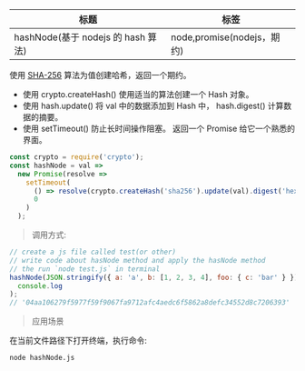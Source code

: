 | 标题                               | 标签                       |
| ---------------------------------- | -------------------------- |
| hashNode(基于 nodejs 的 hash 算法) | node,promise(nodejs，期约) |

使用 [SHA-256](https://en.wikipedia.org/wiki/SHA-2) 算法为值创建哈希，返回一个期约。

- 使用 crypto.createHash() 使用适当的算法创建一个 Hash 对象。
- 使用 hash.update() 将 val 中的数据添加到 Hash 中， hash.digest() 计算数据的摘要。
- 使用 setTimeout() 防止长时间操作阻塞。 返回一个 Promise 给它一个熟悉的界面。

```js
const crypto = require('crypto');
const hashNode = val =>
  new Promise(resolve =>
    setTimeout(
      () => resolve(crypto.createHash('sha256').update(val).digest('hex')),
      0
    )
  );
```

> 调用方式:

```js
// create a js file called test(or other)
// write code about hasNode method and apply the hasNode method
// the run `node test.js` in terminal
hashNode(JSON.stringify({ a: 'a', b: [1, 2, 3, 4], foo: { c: 'bar' } })).then(
  console.log
);
// '04aa106279f5977f59f9067fa9712afc4aedc6f5862a8defc34552d8c7206393'
```

> 应用场景

<div class="code-editor" data-url="codes/node/demo/hashNode/hashNode.js" data-language="javascript"></div>

在当前文件路径下打开终端，执行命令:

```shell
node hashNode.js
```
